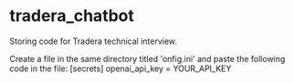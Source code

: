 # tradera_chatbot
Storing code for Tradera technical interview. 

Create a file in the same directory titled 'onfig.ini' and paste the following code in the file:
[secrets]
openai_api_key = YOUR_API_KEY
